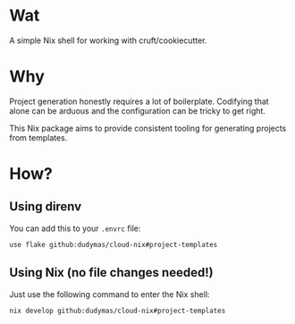 # Wat

A simple Nix shell for working with cruft/cookiecutter.

# Why

Project generation honestly requires a lot of boilerplate.
Codifying that alone can be arduous and the configuration can be
tricky to get right.

This Nix package aims to provide consistent tooling for generating
projects from templates.

# How?

## Using direnv

You can add this to your `.envrc` file:

```bash
use flake github:dudymas/cloud-nix#project-templates
```

## Using Nix (no file changes needed!)

Just use the following command to enter the Nix shell:
```bash
nix develop github:dudymas/cloud-nix#project-templates
```
